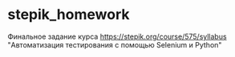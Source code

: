 # stepik_homework
Финальное задание курса https://stepik.org/course/575/syllabus "Автоматизация тестирования с помощью Selenium и Python"
